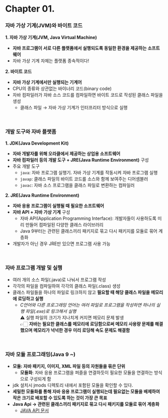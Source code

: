 # Chapter 01.
### 자바 가상 기계(JVM)와 바이트 코드
**1. 자바 가상 기계(JVM, Java Virtual Machine)**
  - **자바 프로그램이 서로 다른 플랫폼에서 실행되도록 동일한 환경을 제공하는 소프트웨어**
  - 자바 가상 기계 자체는 플랫폼 종속적이다!<br/>

**2. 바이트 코드**
  - **자바 가상 기계에서만 실행되는 기계어**
  - CPU의 종류와 상관없는 바이너리 코드(binary code)
  - 자바 컴파일러가 자바 소스 코드를 컴파일하면 바이트 코드로 작성된 클래스 파일을 생성
    - 클래스 파일 → 자바 가상 기계가 인터프리터 방식으로 실행

<br/>

### 개발 도구와 자바 플랫폼
**1. JDK(Java Development Kit)**
  - **자바 개발자를 위해 오라클에서 제공하는 상업용 소프트웨어**
  - **자바 컴파일러 등의 개발 도구 + JRE(Java Runtime Environment)** 구성
  - 주요 개발 도구
    - `java`: 자바 프로그램 실행기. 자바 가상 기계를 작동시켜 자바 프로그램 실행
    - `javap`: 클래스 파일의 바이트 코드를 소스와 함께 보여주는 디어셈블러
    - `javac`: 자바 소스 프로그램을 클래스 파일로 변환하는 컴파일러

**2. JRE(Java Runtime Environment)**
  - **자바 응용 프로그램이 실행될 때 필요한 소프트웨어**
  - **자바 API + 자바 가상 기계** 구성
    - 자바 API(Application Programming Interface): 개발자들이 사용하도록 미리 만들어 컴파일된 다양한 클래스 라이브러리
    - Java 9부터는 관련된 클래스끼리 패키지로 묶고 다시 패키지를 모듈로 묶어 계층화
  - 개발자가 아닌 경우 JRE만 있으면 프로그램 사용 가능

<br/>

### 자바 프로그램 개발 및 실행
- 여러 개의 소스 파일(.java)로 나눠서 프로그램 작성
- 각각의 파일을 컴파일하여 각각의 클래스 파일(.class) 생성
- 클래스 파일들을 하나의 파일로 링크하지 않고 **필요할 때 해당 클래스 파일을 메모리에 로딩하고 실행**
  - *C언어와 다른 프로그래밍 언어는 여러 파일로 프로그램을 작성하면 하나의 실행 파일(.exe)로 링크해서 실행*<br/>
  ⚠️ 실행 파일의 크기가 지나치게 커지면 메모리 문제 발생<br/>
  👉🏻 **자바는 필요한 클래스를 메모리에 로딩함으로써 메모리 사용량 문제를 해결했으며 메모리가 넉넉한 경우 미리 로딩해 속도 문제도 해결함**

<br/>

### 자바 모듈 프로그래밍(Java 9 ~)
- **모듈: 자바 패키지, 이미지, XML 파일 등의 자원들을 묶은 단위**
  - **모듈화**: 자바 응용 프로그램을 퍼즐을 연결하듯이 필요한 모듈을 연결하는 방식으로 구성되게 함
- jdk 설치시 jmods 디렉토리 내에서 포함된 모듈을 확인할 수 있다.
- **세밀한 모듈화를 통해 자바 응용 프로그램이 실행되는데 필요없는 모듈을 배제하여 작은 크기로 배포할 수 있도록 하는 것이 가장 큰 목표**
- **Java Api → 관련된 클래스끼리 패키지로 묶고 다시 패키지를 모듈로 묶어 계층화**
  - [JAVA API 문서](https://docs.oracle.com/javase/8/docs/api/) 

